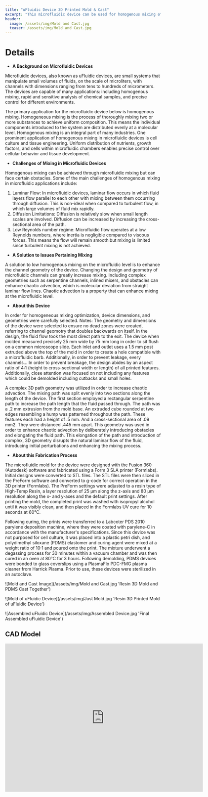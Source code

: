 ```yaml
---
title: "uFluidic Device 3D Printed Mold & Cast"
excerpt: "This microfluidic device can be used for homogenous mixing of two fluids on a scale of microliters."
header:
  image: /assets/img/Mold and Cast.jpg
  teaser: /assets/img/Mold and Cast.jpg
---
```


# Details

* **A Background on Microfluidic Devices** 

Microfluidic devices, also known as uFluidic devices, are small systems that manipulate small volumes of fluids, on the scale of microliters, with channels with dimensions ranging from tens to hundreds of micrometers. The devices are capable of many applications: including homogenous mixing, rapid and sensitive analysis of chemical samples, and precise control for different environments.

The primary application for the microfluidic device below is homogenous mixing. Homogeneous mixing is the process of thoroughly mixing two or more substances to achieve uniform composition. This means the individual components introduced to the system are distributed evenly at a molecular level. Homogenous mixing is an integral part of many industries. One prominent application of homogenous mixing in microfluidic devices is cell culture and tissue engineering. Uniform distribution of nutrients, growth factors, and cells within microfluidic chambers enables precise control over cellular behavior and tissue development.


* **Challenges of Mixing in Microfluidic Devices** 

Homogenous mixing can be achieved through microfluidic mixing but can face certain obstacles. Some of the main challenges of homogenous mixing in microfluidic applications include: 
1. Laminar Flow: In microfluidic devices, laminar flow occurs in which fluid layers flow parallel to each other with mixing between them occurring through diffusion. This is non-ideal when compared to turbulent flow, in which large volumes of fluid mix rapidly. 
2. Diffusion Limitations: Diffusion is relatively slow when small length scales are involved. Diffusion can be increased by increasing the cross-sectional area of the path.
3. Low Reynolds number regime: Microfluidic flow operates at a low Reynolds numbers, where inertia is negligible compared to viscous forces. This means the flow will remain smooth but mixing is limited since turbulent mixing is not achieved. 

* **A Solution to Issues Pertaining Mixing** 

A solution to low homogenous mixing on the microfluidic level is to enhance the channel geometry of the device. Changing the design and geometry of microfluidic channels can greatly increase mixing. Including complex geometries such as serpentine channels, inlined mixers, and obstacles can enhance chaotic advection, which is molecular deviation from straight laminar flow lines. Chaotic advection is a property that can enhance mixing at the microfluidic level.

* **About this Device**

In order for homogeneous mixing optimization, device dimensions, and geometries were carefully selected. 
Notes:
The geometry and dimensions of the device were selected to ensure no dead zones were created, referring to channel geomotry that doubles backwards on itself. In the design, the fluid flow took the most direct path to the exit. The device when molded measured  precisely 25 mm wide by 75 mm long in order to sit flush on a common microscope slide. Each inlet and outlet uses a 1.5 mm post extruded above the top of the mold in order to create a hole compatible with a microfluidic barb. Additionally, in order to prevent leakage, every channels...  In order to prevent breakage, the design abides by an aspect ratio of 4:1 (height to cross-sectional width or length) of all printed features. Additionally, close attention was focused on not including any features which could be demolded including cutbacks and small holes. 

 A complex 3D path geometry was utliized in order to increase chaotic advection. The mixing path was split evenly into two sections along the length of the device. The first section employed a rectangular serpentine path to increase the path length that the fluid passed through. The path was a .2 mm extrusion from the mold base. An extruded cube rounded at two edges resembling a hump was patterned throughout the path. These features each had a height of .5 mm. And a cross-sectional area of .09 mm2. They were distanced .445 mm apart. This geometry was used in order to enhance chaotic advection by deliberately introducing obstacles and elongating the fluid path. This elongation of the path and introduction of complex, 3D geometry disrupts the natural laminar flow of the fluid, introducing initial perturbations and enhancing the mixing process.

* **About this Fabrication Process**

The microfluidic mold for the device were designed with the Fusion 360 (Autodesk) software and fabricated using a Form 3 SLA printer (Formlabs). Initial designs were converted to STL files. The STL files were then sliced in the PreForm software and converted to g-code for correct operation in the 3D printer (Formlabs). The PreForm settings were adjusted to a resin type of High-Temp Resin, a layer resolution of 25 µm along the z-axis and 80 µm resolution along the x- and y-axes and the default print settings. After printing the mold, the completed print was washed with isopropyl alcohol until it was visibly clean, and then placed in the Formlabs UV cure for 10 seconds at 60°C.

Following curing, the prints were transferred to a Labcoter PDS 2010 parylene deposition machine, where they were coated with parylene-C in accordance with the manufacturer's specifications. Since this device was not purposed for cell culture, it was placed into a plastic petri dish, and polydimethyl siloxane (PDMS) elastomer and curing agent were mixed at a weight ratio of 10:1 and poured onto the print. The mixture underwent a degassing process for 30 minutes within a vacuum chamber and was then cured in an oven at 80°C for 3 hours. Following demolding, PDMS devices were bonded to glass coverslips using a PlasmaFlo PDC-FMG plasma cleaner from Harrick Plasma. Prior to use, these devices were sterilized in an autoclave.


![Mold and Cast Image](/assets/img/Mold and Cast.jpg 'Resin 3D Mold and PDMS Cast Together')

![Mold of uFluidic Device](/assets/img/Just Mold.jpg 'Resin 3D Printed Mold of uFluidic Device')

![Assembled uFluidic Device](/assets/img/Assembled Device.jpg 'Final Assembled uFluidic Device')

## CAD Model 
<iframe src="https://vanderbilt643.autodesk360.com/shares/public/SH512d4QTec90decfa6e12cd8210f025b9b8?mode=embed" width="640" height="480" allowfullscreen="true" webkitallowfullscreen="true" mozallowfullscreen="true"  frameborder="0"></iframe>

